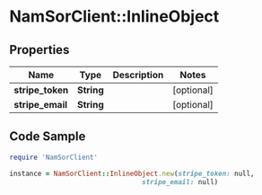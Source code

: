 # NamSorClient::InlineObject

## Properties
Name | Type | Description | Notes
------------ | ------------- | ------------- | -------------
**stripe_token** | **String** |  | [optional] 
**stripe_email** | **String** |  | [optional] 

## Code Sample

```ruby
require 'NamSorClient'

instance = NamSorClient::InlineObject.new(stripe_token: null,
                                 stripe_email: null)
```


